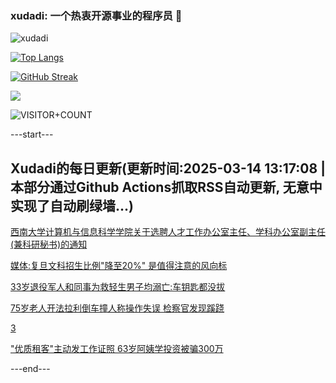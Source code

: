 ### xudadi: 一个热衷开源事业的程序员 👋

![xudadi](https://github-readme-stats-git-masterorgs-github-readme-stats-team.vercel.app/api?username=xudadi)

[![Top Langs](https://github-readme-stats.vercel.app/api/top-langs/?username=xudadi)](https://github.com/anuraghazra/github-readme-stats)

[![GitHub Streak](https://streak-stats.demolab.com?user=xudadi&locale=zh_Hans)](https://git.io/streak-stats)

![](https://raw.githubusercontent.com/xudadi/xudadi/main/assets/github-contribution-grid-snake.svg)

![VISITOR+COUNT](https://komarev.com/ghpvc/?username=xudadi&label=VISITOR+COUNT)


---start---

## Xudadi的每日更新(更新时间:2025-03-14 13:17:08 | 本部分通过Github Actions抓取RSS自动更新, 无意中实现了自动刷绿墙...)

[西南大学计算机与信息科学学院关于选聘人才工作办公室主任、学科办公室副主任(兼科研秘书)的通知](https://www.gongkaoleida.com/article/2321178)

[媒体:复旦文科招生比例"降至20%" 是值得注意的风向标](https://m.163.com/news/article/JQJIKHI20530WJTO.html)

[33岁退役军人和同事为救轻生男子均溺亡:车钥匙都没拔](https://m.163.com/news/article/JQIC5RVO0550B6IS.html)

[75岁老人开法拉利倒车撞人称操作失误 检察官发现蹊跷](https://m.163.com/news/article/JQI07KQJ0514EGPO.html)

[3](https://m.163.com/touch/news/sub/domestic)

["优质租客"主动发工作证照 63岁阿姨学投资被骗300万](https://m.163.com/news/article/JQI2V3QR00019SNS.html)

---end---
